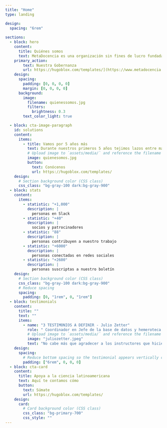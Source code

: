 ```yaml
---
title: "Home"
type: landing

design:
  spacing: "6rem"
  
sections:
  - block: hero
    content:
      title: Quiénes somos
      text: MetaDocencia es una organización sin fines de lucro fundada en 2020. Nuestra comunidad construye capacidades científicas locales para transformar la ciencia global. Hacemos crecer la ciencia en red, desde América Latina hacia el mundo.
    primary_action:
        text: Nuestra Gobernanza
        url: https://hugoblox.com/templates/](https://www.metadocencia.org/suscripcion/
    design:
      spacing:
        padding: [0, 0, 0, 0]
        margin: [0, 0, 0, 0]
      background:
        image:
          filename: quienessomos.jpg
          filters:
            brightness: 0.3
        text_color_light: true

  - block: cta-image-paragraph
    id: solutions
    content:
      items:
        - title: Vamos por 5 años más
          text: Durante nuestros primeros 5 años tejimos lazos entre más de 2,000 profesionales de ciencia y técnica. Lo hicimos trabajando en equipo, de manera colectiva y colaborando con más de 40 comunidades. Gracias por estos primeros 5 años de aprendizaje, colaboración y crecimiento. ¡Vamos por 5 años más!
          # Upload image to `assets/media/` and reference the filename here
          image: quienesomos.jpg
          button:
            text: Conócenos
            url: https://hugoblox.com/templates/
    design:
      # Section background color (CSS class)
      css_class: "bg-gray-100 dark:bg-gray-900"  
  - block: stats
    content:
      items:
        - statistic: "+1,000"
          description: |
            personas en Slack
        - statistic: "+40"
          description: |
            socios y patrocinadores
        - statistic: "88"
          description: |
            personas contribuyen a nuestro trabajo
        - statistic: "+6000"
          description: |
            personas conectadas en redes sociales
        - statistic: "+2600"
          description: |
            personas suscriptas a nuestro boletín
    design:
      # Section background color (CSS class)
      css_class: "bg-gray-100 dark:bg-gray-900"
      # Reduce spacing
      spacing:
        padding: [0, "1rem", 0, "1rem"]
  - block: testimonials
    content:
      title: ""
      text: ""
      items:
        - name: "3 TESTIMONIOS A DEFINIR - Julio Zetter"
          role: " Coordinador en Jefe de la base de datos y hemeroteca virtual SciELO México"
          # Upload image to `assets/media/` and reference the filename here
          image: "juliozetter.jpeg"
          text: "No cabe más que agradecer a los instructores que hicieron posible este curso, que sin duda es la semilla de grandes frutos. Gracias por tanto MetaDocencia"
    design:
      spacing:
        # Reduce bottom spacing so the testimonial appears vertically centered between sections
        padding: ["6rem", 0, 0, 0]
  - block: cta-card
    content:
      title: Apoya a la ciencia latinoamericana
      text: Aquí te contamos cómo
      button:
        text: Súmate
        url: https://hugoblox.com/templates/
    design:
      card:
        # Card background color (CSS class)
        css_class: "bg-primary-700"
        css_style: ""
---
```

